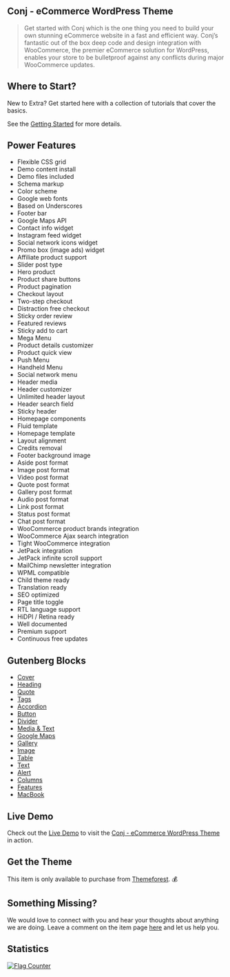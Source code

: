 ## Conj - eCommerce WordPress Theme

> Get started with Conj which is the one thing you need to build your own stunning eCommerce website in a fast and efficient way. Conj’s fantastic out of the box deep code and design integration with WooCommerce, the premier eCommerce solution for WordPress, enables your store to be bulletproof against any conflicts during major WooCommerce updates.

## Where to Start?

New to Extra? Get started here with a collection of tutorials that cover the basics.

See the [Getting Started](download-conj-wordpress-theme) for more details.

## Power Features

* Flexible CSS grid
* Demo content install
* Demo files included
* Schema markup
* Color scheme
* Google web fonts
* Based on Underscores
* Footer bar
* Google Maps API
* Contact info widget
* Instagram feed widget
* Social network icons widget
* Promo box (image ads) widget
* Affiliate product support
* Slider post type
* Hero product
* Product share buttons
* Product pagination
* Checkout layout
* Two-step checkout
* Distraction free checkout
* Sticky order review
* Featured reviews
* Sticky add to cart
* Mega Menu
* Product details customizer
* Product quick view
* Push Menu
* Handheld Menu
* Social network menu
* Header media
* Header customizer
* Unlimited header layout
* Header search field
* Sticky header
* Homepage components
* Fluid template
* Homepage template
* Layout alignment
* Credits removal
* Footer background image
* Aside post format
* Image post format
* Video post format
* Quote post format
* Gallery post format
* Audio post format
* Link post format
* Status post format
* Chat post format
* WooCommerce product brands integration
* WooCommerce Ajax search integration
* Tight WooCommerce integration
* JetPack integration
* JetPack infinite scroll support
* MailChimp newsletter integration
* WPML compatible
* Child theme ready
* Translation ready
* SEO optimized
* Page title toggle
* RTL language support
* HiDPI / Retina ready
* Well documented
* Premium support
* Continuous free updates

## Gutenberg Blocks

* [Cover](https://www.conj.ws/blocks/common/cover/)
* [Heading](https://www.conj.ws/blocks/common/heading/)
* [Quote](https://www.conj.ws/blocks/common/quote/)
* [Tags](https://www.conj.ws/blocks/common/tags/)
* [Accordion](https://www.conj.ws/blocks/layout-elements/accordion/)
* [Button](https://www.conj.ws/blocks/layout-elements/button/)
* [Divider](https://www.conj.ws/blocks/layout-elements/divider/)
* [Media & Text](https://www.conj.ws/blocks/layout-elements/media-text/)
* [Google Maps](https://www.conj.ws/blocks/embeds/google-maps/)
* [Gallery](https://www.conj.ws/blocks/common/gallery/)
* [Image](https://www.conj.ws/blocks/common/image/)
* [Table](https://www.conj.ws/blocks/common/table/)
* [Text](https://www.conj.ws/blocks/common/text/)
* [Alert](https://www.conj.ws/blocks/layout-elements/alert/)
* [Columns](https://www.conj.ws/blocks/layout-elements/columns/)
* [Features](https://www.conj.ws/blocks/layout-elements/features/)
* [MacBook](https://www.conj.ws/blocks/devices/macbook/)

## Live Demo

Check out the [Live Demo](https://www.conj.ws) to visit the [Conj - eCommerce WordPress Theme](https://themeforest.net/item/conj-ecommerce-wordpress-theme/21935639?ref=mypreview) in action.

## Get the Theme

This item is only available to purchase from [Themeforest](https://themeforest.net/item/conj-ecommerce-wordpress-theme/21935639?ref=mypreview). :moneybag:

## Something Missing?

We would love to connect with you and hear your thoughts about anything we are doing. Leave a comment on the item page [here](https://themeforest.net/item/conj-ecommerce-wordpress-theme/21935639/comments) and let us help you.

## Statistics

<a href="https://info.flagcounter.com/ivK5"><img src="https://s01.flagcounter.com/count2/ivK5/bg_FFFFFF/txt_000000/border_CCCCCC/columns_5/maxflags_40/viewers_0/labels_1/pageviews_1/flags_0/percent_0/" alt="Flag Counter" border="0" data-no-zoom /></a>
